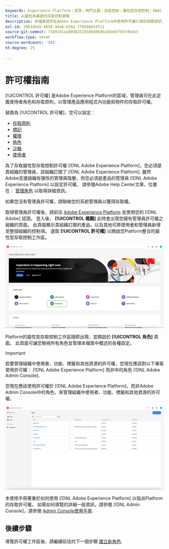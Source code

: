 ```yaml
---
keywords: Experience Platform；首頁；熱門主題；存取控制；屬性型存取控制；ABAC
title: 以屬性為基礎的存取控制瀏覽
description: 本檔案提供在Adobe Experience Platform中使用許可權介面的相關資訊
exl-id: 39634bde-8858-44a6-b39a-776846654fc1
source-git-commit: 73d9c81aa80d82525bd04904ba5de83fb57dbeb3
workflow-type: tm+mt
source-wordcount: '343'
ht-degree: 2%

---
```


# 許可權指南

[!UICONTROL 許可權] 是Adobe Experience Platform的區域，管理員可在此定義使用者角色和存取原則，以管理產品應用程式內功能和物件的存取許可權。

替換為 [!UICONTROL 許可權]，您可以設定：

* [存取原則](./policies.md)
* [標記](./labels.md)
* [權限](./permissions.md)
* [角色](./roles.md)
* [沙箱](./sandboxes.md)
* [使用者](./users.md)

為了存取屬性型存取控制許可權 [!DNL Adobe Experience Platform]，您必須是貴組織的管理員，該組織訂閱了 [!DNL Adobe Experience Platform]. 雖然Adobe支援組織有彈性的管理員階層，但您必須是產品的管理員 [!DNL Adobe Experience Platform] 以設定許可權。 請參閱Adobe Help Center文章，位置在： [管理角色](https://helpx.adobe.com/enterprise/using/admin-roles.html) 以取得詳細資訊。

如果您沒有管理員許可權，請聯絡您的系統管理員以獲得存取權。

取得管理員許可權後，請前往 [Adobe Experience Platform](https://experience.adobe.com/) 並使用您的 [!DNL Adobe] 認證。 登入後， **[!UICONTROL 概觀]** 此時會出現您擁有管理員許可權之組織的頁面。 此頁面顯示貴組織訂閱的產品，以及其他可將使用者和管理員新增至整個組織的控制項。 選取 **[!UICONTROL 許可權]** 以開啟您Platform整合的屬性型存取控制工作區。

![flac-select-product](../../images/flac-ui/flac-select-product.png)

Platform的屬性型存取控制工作區隨即出現，並開啟於 **[!UICONTROL 角色]** 頁面。 此頁面可讓您檢視所有角色並管理本檔案中概述的各種設定。

>[!IMPORTANT]
>
>若要管理組織中使用者、功能、標籤和其他資源的許可權，您現在應該對以下專案使用許可權： [!DNL Adobe Experience Platform] 而非中的角色 [!DNL Adobe Admin Console].

您現在應該使用許可權於 [!DNL Adobe Experience Platform]，而非Adobe Admin Console中的角色，來管理組織中使用者、功能、標籤和其他資源的許可權。

![flac-select-roles](../../images/flac-ui/flac-select-roles.png)

本使用手冊著重於如何使用 [!DNL Adobe Experience Platform] 以指派Platform的存取許可權。 如需如何導覽的詳細一般資訊，請參閱 [!DNL Admin Console]，請參閱 [Admin Console使用手冊](https://helpx.adobe.com/tw/enterprise/using/admin-console.html).

## 後續步驟

導覽許可權工作區後，請繼續前往的下一個步驟 [建立新角色](roles.md).
